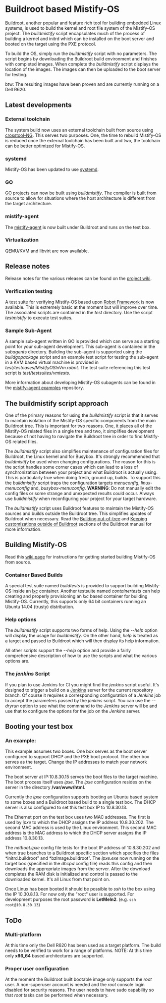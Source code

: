 Buildroot based Mistify-OS
==========================

[Buildroot](http://buildroot.uclibc.org/), another popular and feature rich tool for building embedded Linux systems, is used to build the kernel and root file system of the Mistify-OS project. The *buildmistify* script encapsulates much of the process of building a kernel and initrd which can be installed on the boot server and booted on the target using the PXE protocol.

To build the OS, simply run the *buildmistify* script with no parameters. The script begins by downloading the Buildroot build environment and finishes with completed images. When complete the *buildmistify* script displays the location of the images. The images can then be uploaded to the boot server for testing.

btw: The resulting images have been proven and are currently running on a Dell R620.

## Latest developments

### External toolchain

The system build now uses an external toolchain built from source using [crosstool-NG](http://crosstool-ng.org). This serves two purposes. One, the time to rebuild Mistify-OS is reduced once the external toolchain has been built and two, the toolchain can be better optimized for Mistify-OS.

### systemd

Mistify-OS has been updated to use [systemd](http://en.wikipedia.org/wiki/Systemd).

### GO

[GO](https://golang.org) projects can now be built using *buildmistify*. The compiler is built from source to allow for situations where the host architecture is different from the target architecture.

### mistify-agent

The [mistify-agent](https://github.com/mistifyio/mistify-agent) is now built under Buildroot and runs on the test box.

### Virtualization

QEMU/KVM and libvirt are now available.

## Release notes

Release notes for the various releases can be found on the [project wiki](https://github.com/mistifyio/mistify-os/wiki). 

### Verification testing
A test suite for verifying Mistify-OS based upon [Robot Framework](http://robotframework.org/) is now available. This is extremely basic at the moment but will improve over time. The associated scripts are contained in the *test* directory. Use the script *testmistify* to execute test suites.

### Sample Sub-Agent
A sample sub-agent written in GO is provided which can serve as a starting point for your sub-agent development. This sub-agent is contained in the *subagents* directory. Building the sub-agent is supported using the *buildgopackage* script and an example test script for testing the sub-agent in a KVM based virtual machine is provided in *test/testcases/MistifyOSInVm.robot*. The test suite referencing this test script is *test/testsuites/vmtests*.

More information about developing Mistify-OS subagents can be found in the [mistify-agent examples](https://github.com/mistifyio/mistify-agent/tree/master/examples/simple-subagent) repository.

## The buildmistify script approach

One of the primary reasons for using the *buildmistify* script is that it serves to maintain isolation of the Mistify-OS specific components from the main Buildroot tree. This is important for two reasons. One, it places all of the Mistify-OS related files in a single tree and two, it simplifies development because of not having to navigate the Buildroot tree in order to find Mistify-OS related files.

The *buildmistify* script also simplifies maintenance of configuration files for Buildroot, the Linux kernel and for Busybox. It's strongly recommended that *buildmistify* be used when changing configurations. The reason for this is the script handles some corner cases which can lead to a loss of synchronization between your project and what Buildroot is actually using. This is particularly true when doing fresh, ground up, builds. To support this the *buildmistify* script traps the configuration targets *menuconfig*, *linux-menuconfig* and, *busybox-menuconfig*. **WARNING**: Do not manually edit the config files or some strange and unexpected results could occur. Always use *buildmistify* when reconfiguring your project for your target hardware.

The *buildmistify* script uses Buildroot features to maintain the Mistify-OS sources and builds outside the Buildroot tree. This simplifies updates of Buildroot when necessary. Read the [Building out-of-tree](http://buildroot.uclibc.org/downloads/manual/manual.html#_building_out_of_tree) and [Keeping customizations outside of Buildroot](http://buildroot.uclibc.org/downloads/manual/manual.html#outside-br-custom) sections of the Buildroot manual for more information.

## Building Mistify-OS

Read this [wiki page](https://github.com/mistifyio/mistify-os/wiki/Building-from-Source) for instructions for getting started building Mistify-OS from source.

### Container Based Builds

A special test suite named *buildtests* is provided to support building Mistify-OS inside an [lxc](https://linuxcontainers.org/) container. Another testsuite named *containertests* can help creating and properly provisioning an *lxc* based container for building Mistify-OS. Currently, this supports only 64 bit containers running an Ubuntu 14.04 (trusty) distribution.

### Help options

The *buildmistify* script supports two forms of help. Using the *--help* option will display the usage for *buildmistify*. On the other hand, *help* is treated as a target and passed to Buildroot which will then display its help information. 

All other scripts support the *--help* option and provide a fairly comprehensive description of how to use the scripts and what the various options are.

### The *jenkins* Script

If you plan to use Jenkins for CI you might find the *jenkins* script useful. It's designed to trigger a build on a [Jenkins](https://jenkins-ci.org/) server for the current repository branch. Of course it requires a corresponding configuration of a *Jenkins* job to accept the parameters passed by the *jenkins* script. You can use the *--dryrun* option to see what the commnand to the *Jenkins* server will be and use that to configure the options for the job on the *Jenkins* server.

## Booting your test box

### An example:

This example assumes two boxes. One box serves as the boot server configured to support DHCP and the PXE boot protocol. The other box serves as the target. Change the IP addresses to match your network environment.

The boot server at IP:10.8.30.15 serves the boot files to the target machine. The boot process itself uses *ipxe*. The *ipxe* configuration resides on the server in the directory **/var/www/html**.

Currently the *ipxe* configuration supports booting an Ubuntu based system to some boxes and a Buildroot based build to a single test box. The DHCP server is also configured to set this test box IP to 10.8.30.13.

The Ethernet port on the test box uses two MAC addresses. The first is used by *ipxe* to which the DHCP assigns the IP address 10.8.30.202. The second MAC address is used by the Linux environment. This second MAC address is the MAC address to which the DHCP server assigns the IP address 10.8.30.13.

The *netboot.ipxe* config file tests for the boot IP address of 10.8.30.202 and when true branches to a Buildroot specific section which specifies the files *initrd.buildroot" and *bzImage.buildroot". The *ipxe.exe* now running on the target box (specified in the *dhcpd* config file) reads this config and then downloads the appropriate images from the server. After the download completes the RAM disk is initialized and control is passed to the downloaded kernel. It's all Linux from that point on.

Once Linux has been booted it should be possible to *ssh* to the box using the IP 10.30.8.13. For now only the "root" user is supported. For development purposes the root password is **LetMeIn2**. (e.g. `ssh root@10.8.30.13`)

## ToDo

### Multi-platform
At this time only the Dell R620 has been used as a target platform. The build needs to be verified to work for a range of platforms. NOTE: At this time only **x86_64** based architectures are supported.

### Proper user configuration
At the moment the Buildroot built bootable image only supports the *root* user. A non-superuser account is needed and the *root* console login disabled for security reasons. The user needs to have sudo capability so that *root* tasks can be performed when necessary.

